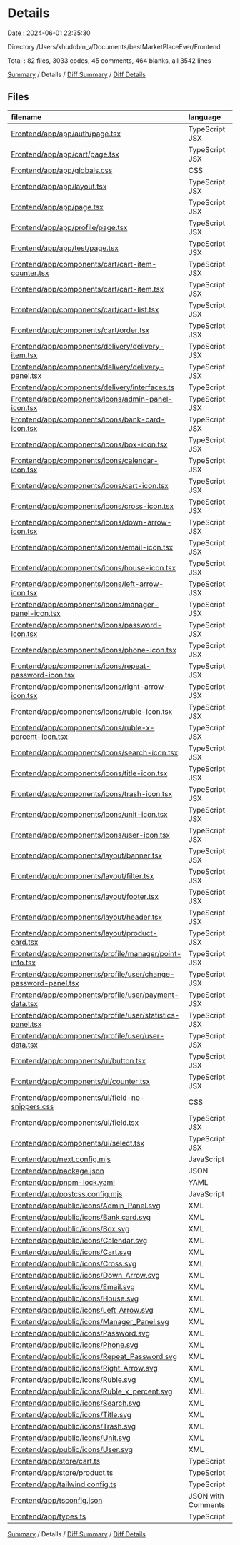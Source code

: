 # Details

Date : 2024-06-01 22:35:30

Directory /Users/khudobin_v/Documents/bestMarketPlaceEver/Frontend

Total : 82 files,  3033 codes, 45 comments, 464 blanks, all 3542 lines

[Summary](results.md) / Details / [Diff Summary](diff.md) / [Diff Details](diff-details.md)

## Files
| filename | language | code | comment | blank | total |
| :--- | :--- | ---: | ---: | ---: | ---: |
| [Frontend/app/app/auth/page.tsx](/Frontend/app/app/auth/page.tsx) | TypeScript JSX | 83 | 0 | 4 | 87 |
| [Frontend/app/app/cart/page.tsx](/Frontend/app/app/cart/page.tsx) | TypeScript JSX | 20 | 0 | 4 | 24 |
| [Frontend/app/app/globals.css](/Frontend/app/app/globals.css) | CSS | 3 | 0 | 1 | 4 |
| [Frontend/app/app/layout.tsx](/Frontend/app/app/layout.tsx) | TypeScript JSX | 54 | 0 | 5 | 59 |
| [Frontend/app/app/page.tsx](/Frontend/app/app/page.tsx) | TypeScript JSX | 57 | 0 | 3 | 60 |
| [Frontend/app/app/profile/page.tsx](/Frontend/app/app/profile/page.tsx) | TypeScript JSX | 79 | 3 | 5 | 87 |
| [Frontend/app/app/test/page.tsx](/Frontend/app/app/test/page.tsx) | TypeScript JSX | 43 | 0 | 8 | 51 |
| [Frontend/app/components/cart/cart-item-counter.tsx](/Frontend/app/components/cart/cart-item-counter.tsx) | TypeScript JSX | 28 | 0 | 4 | 32 |
| [Frontend/app/components/cart/cart-item.tsx](/Frontend/app/components/cart/cart-item.tsx) | TypeScript JSX | 73 | 0 | 3 | 76 |
| [Frontend/app/components/cart/cart-list.tsx](/Frontend/app/components/cart/cart-list.tsx) | TypeScript JSX | 34 | 0 | 3 | 37 |
| [Frontend/app/components/cart/order.tsx](/Frontend/app/components/cart/order.tsx) | TypeScript JSX | 46 | 0 | 3 | 49 |
| [Frontend/app/components/delivery/delivery-item.tsx](/Frontend/app/components/delivery/delivery-item.tsx) | TypeScript JSX | 77 | 0 | 2 | 79 |
| [Frontend/app/components/delivery/delivery-panel.tsx](/Frontend/app/components/delivery/delivery-panel.tsx) | TypeScript JSX | 42 | 29 | 4 | 75 |
| [Frontend/app/components/delivery/interfaces.ts](/Frontend/app/components/delivery/interfaces.ts) | TypeScript | 10 | 0 | 1 | 11 |
| [Frontend/app/components/icons/admin-panel-icon.tsx](/Frontend/app/components/icons/admin-panel-icon.tsx) | TypeScript JSX | 19 | 0 | 1 | 20 |
| [Frontend/app/components/icons/bank-card-icon.tsx](/Frontend/app/components/icons/bank-card-icon.tsx) | TypeScript JSX | 19 | 0 | 1 | 20 |
| [Frontend/app/components/icons/box-icon.tsx](/Frontend/app/components/icons/box-icon.tsx) | TypeScript JSX | 19 | 0 | 1 | 20 |
| [Frontend/app/components/icons/calendar-icon.tsx](/Frontend/app/components/icons/calendar-icon.tsx) | TypeScript JSX | 19 | 0 | 1 | 20 |
| [Frontend/app/components/icons/cart-icon.tsx](/Frontend/app/components/icons/cart-icon.tsx) | TypeScript JSX | 19 | 0 | 1 | 20 |
| [Frontend/app/components/icons/cross-icon.tsx](/Frontend/app/components/icons/cross-icon.tsx) | TypeScript JSX | 25 | 0 | 1 | 26 |
| [Frontend/app/components/icons/down-arrow-icon.tsx](/Frontend/app/components/icons/down-arrow-icon.tsx) | TypeScript JSX | 19 | 0 | 1 | 20 |
| [Frontend/app/components/icons/email-icon.tsx](/Frontend/app/components/icons/email-icon.tsx) | TypeScript JSX | 23 | 0 | 1 | 24 |
| [Frontend/app/components/icons/house-icon.tsx](/Frontend/app/components/icons/house-icon.tsx) | TypeScript JSX | 19 | 0 | 1 | 20 |
| [Frontend/app/components/icons/left-arrow-icon.tsx](/Frontend/app/components/icons/left-arrow-icon.tsx) | TypeScript JSX | 19 | 0 | 1 | 20 |
| [Frontend/app/components/icons/manager-panel-icon.tsx](/Frontend/app/components/icons/manager-panel-icon.tsx) | TypeScript JSX | 35 | 0 | 1 | 36 |
| [Frontend/app/components/icons/password-icon.tsx](/Frontend/app/components/icons/password-icon.tsx) | TypeScript JSX | 19 | 0 | 1 | 20 |
| [Frontend/app/components/icons/phone-icon.tsx](/Frontend/app/components/icons/phone-icon.tsx) | TypeScript JSX | 17 | 0 | 1 | 18 |
| [Frontend/app/components/icons/repeat-password-icon.tsx](/Frontend/app/components/icons/repeat-password-icon.tsx) | TypeScript JSX | 25 | 0 | 1 | 26 |
| [Frontend/app/components/icons/right-arrow-icon.tsx](/Frontend/app/components/icons/right-arrow-icon.tsx) | TypeScript JSX | 19 | 0 | 1 | 20 |
| [Frontend/app/components/icons/ruble-icon.tsx](/Frontend/app/components/icons/ruble-icon.tsx) | TypeScript JSX | 17 | 0 | 1 | 18 |
| [Frontend/app/components/icons/ruble-x-percent-icon.tsx](/Frontend/app/components/icons/ruble-x-percent-icon.tsx) | TypeScript JSX | 21 | 0 | 1 | 22 |
| [Frontend/app/components/icons/search-icon.tsx](/Frontend/app/components/icons/search-icon.tsx) | TypeScript JSX | 19 | 0 | 1 | 20 |
| [Frontend/app/components/icons/title-icon.tsx](/Frontend/app/components/icons/title-icon.tsx) | TypeScript JSX | 19 | 0 | 1 | 20 |
| [Frontend/app/components/icons/trash-icon.tsx](/Frontend/app/components/icons/trash-icon.tsx) | TypeScript JSX | 27 | 0 | 1 | 28 |
| [Frontend/app/components/icons/unit-icon.tsx](/Frontend/app/components/icons/unit-icon.tsx) | TypeScript JSX | 17 | 0 | 1 | 18 |
| [Frontend/app/components/icons/user-icon.tsx](/Frontend/app/components/icons/user-icon.tsx) | TypeScript JSX | 20 | 0 | 2 | 22 |
| [Frontend/app/components/layout/banner.tsx](/Frontend/app/components/layout/banner.tsx) | TypeScript JSX | 38 | 0 | 2 | 40 |
| [Frontend/app/components/layout/filter.tsx](/Frontend/app/components/layout/filter.tsx) | TypeScript JSX | 67 | 0 | 7 | 74 |
| [Frontend/app/components/layout/footer.tsx](/Frontend/app/components/layout/footer.tsx) | TypeScript JSX | 35 | 0 | 5 | 40 |
| [Frontend/app/components/layout/header.tsx](/Frontend/app/components/layout/header.tsx) | TypeScript JSX | 74 | 1 | 3 | 78 |
| [Frontend/app/components/layout/product-card.tsx](/Frontend/app/components/layout/product-card.tsx) | TypeScript JSX | 83 | 0 | 3 | 86 |
| [Frontend/app/components/profile/manager/point-info.tsx](/Frontend/app/components/profile/manager/point-info.tsx) | TypeScript JSX | 3 | 0 | 0 | 3 |
| [Frontend/app/components/profile/user/change-password-panel.tsx](/Frontend/app/components/profile/user/change-password-panel.tsx) | TypeScript JSX | 40 | 0 | 2 | 42 |
| [Frontend/app/components/profile/user/payment-data.tsx](/Frontend/app/components/profile/user/payment-data.tsx) | TypeScript JSX | 60 | 1 | 5 | 66 |
| [Frontend/app/components/profile/user/statistics-panel.tsx](/Frontend/app/components/profile/user/statistics-panel.tsx) | TypeScript JSX | 37 | 0 | 2 | 39 |
| [Frontend/app/components/profile/user/user-data.tsx](/Frontend/app/components/profile/user/user-data.tsx) | TypeScript JSX | 45 | 0 | 2 | 47 |
| [Frontend/app/components/ui/button.tsx](/Frontend/app/components/ui/button.tsx) | TypeScript JSX | 56 | 4 | 5 | 65 |
| [Frontend/app/components/ui/counter.tsx](/Frontend/app/components/ui/counter.tsx) | TypeScript JSX | 29 | 0 | 3 | 32 |
| [Frontend/app/components/ui/field-no-snippers.css](/Frontend/app/components/ui/field-no-snippers.css) | CSS | 8 | 1 | 1 | 10 |
| [Frontend/app/components/ui/field.tsx](/Frontend/app/components/ui/field.tsx) | TypeScript JSX | 85 | 4 | 6 | 95 |
| [Frontend/app/components/ui/select.tsx](/Frontend/app/components/ui/select.tsx) | TypeScript JSX | 86 | 0 | 8 | 94 |
| [Frontend/app/next.config.mjs](/Frontend/app/next.config.mjs) | JavaScript | 2 | 1 | 2 | 5 |
| [Frontend/app/package.json](/Frontend/app/package.json) | JSON | 27 | 0 | 1 | 28 |
| [Frontend/app/pnpm-lock.yaml](/Frontend/app/pnpm-lock.yaml) | YAML | 912 | 0 | 292 | 1,204 |
| [Frontend/app/postcss.config.mjs](/Frontend/app/postcss.config.mjs) | JavaScript | 6 | 1 | 2 | 9 |
| [Frontend/app/public/icons/Admin_Panel.svg](/Frontend/app/public/icons/Admin_Panel.svg) | XML | 3 | 0 | 1 | 4 |
| [Frontend/app/public/icons/Bank card.svg](/Frontend/app/public/icons/Bank%20card.svg) | XML | 3 | 0 | 1 | 4 |
| [Frontend/app/public/icons/Box.svg](/Frontend/app/public/icons/Box.svg) | XML | 3 | 0 | 1 | 4 |
| [Frontend/app/public/icons/Calendar.svg](/Frontend/app/public/icons/Calendar.svg) | XML | 3 | 0 | 1 | 4 |
| [Frontend/app/public/icons/Cart.svg](/Frontend/app/public/icons/Cart.svg) | XML | 3 | 0 | 1 | 4 |
| [Frontend/app/public/icons/Cross.svg](/Frontend/app/public/icons/Cross.svg) | XML | 4 | 0 | 1 | 5 |
| [Frontend/app/public/icons/Down_Arrow.svg](/Frontend/app/public/icons/Down_Arrow.svg) | XML | 3 | 0 | 1 | 4 |
| [Frontend/app/public/icons/Email.svg](/Frontend/app/public/icons/Email.svg) | XML | 4 | 0 | 1 | 5 |
| [Frontend/app/public/icons/House.svg](/Frontend/app/public/icons/House.svg) | XML | 3 | 0 | 1 | 4 |
| [Frontend/app/public/icons/Left_Arrow.svg](/Frontend/app/public/icons/Left_Arrow.svg) | XML | 3 | 0 | 1 | 4 |
| [Frontend/app/public/icons/Manager_Panel.svg](/Frontend/app/public/icons/Manager_Panel.svg) | XML | 7 | 0 | 1 | 8 |
| [Frontend/app/public/icons/Password.svg](/Frontend/app/public/icons/Password.svg) | XML | 3 | 0 | 1 | 4 |
| [Frontend/app/public/icons/Phone.svg](/Frontend/app/public/icons/Phone.svg) | XML | 3 | 0 | 1 | 4 |
| [Frontend/app/public/icons/Repeat_Password.svg](/Frontend/app/public/icons/Repeat_Password.svg) | XML | 4 | 0 | 1 | 5 |
| [Frontend/app/public/icons/Right_Arrow.svg](/Frontend/app/public/icons/Right_Arrow.svg) | XML | 3 | 0 | 1 | 4 |
| [Frontend/app/public/icons/Ruble.svg](/Frontend/app/public/icons/Ruble.svg) | XML | 3 | 0 | 1 | 4 |
| [Frontend/app/public/icons/Ruble_x_percent.svg](/Frontend/app/public/icons/Ruble_x_percent.svg) | XML | 4 | 0 | 1 | 5 |
| [Frontend/app/public/icons/Search.svg](/Frontend/app/public/icons/Search.svg) | XML | 3 | 0 | 1 | 4 |
| [Frontend/app/public/icons/Title.svg](/Frontend/app/public/icons/Title.svg) | XML | 3 | 0 | 1 | 4 |
| [Frontend/app/public/icons/Trash.svg](/Frontend/app/public/icons/Trash.svg) | XML | 5 | 0 | 1 | 6 |
| [Frontend/app/public/icons/Unit.svg](/Frontend/app/public/icons/Unit.svg) | XML | 3 | 0 | 1 | 4 |
| [Frontend/app/public/icons/User.svg](/Frontend/app/public/icons/User.svg) | XML | 3 | 0 | 1 | 4 |
| [Frontend/app/store/cart.ts](/Frontend/app/store/cart.ts) | TypeScript | 38 | 0 | 11 | 49 |
| [Frontend/app/store/product.ts](/Frontend/app/store/product.ts) | TypeScript | 46 | 0 | 3 | 49 |
| [Frontend/app/tailwind.config.ts](/Frontend/app/tailwind.config.ts) | TypeScript | 40 | 0 | 2 | 42 |
| [Frontend/app/tsconfig.json](/Frontend/app/tsconfig.json) | JSON with Comments | 26 | 0 | 1 | 27 |
| [Frontend/app/types.ts](/Frontend/app/types.ts) | TypeScript | 10 | 0 | 1 | 11 |

[Summary](results.md) / Details / [Diff Summary](diff.md) / [Diff Details](diff-details.md)